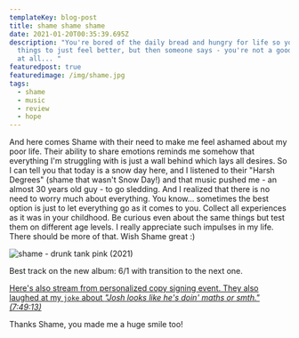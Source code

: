 ```yaml
---
templateKey: blog-post
title: shame shame shame
date: 2021-01-20T00:35:39.695Z
description: "You're bored of the daily bread and hungry for life so you doing
  things to just feel better, but then someone says - you're not a good person
  at all... "
featuredpost: true
featuredimage: /img/shame.jpg
tags:
  - shame
  - music
  - review
  - hope
---
```

And here comes Shame with their need to make me feel ashamed about my poor life. Their ability to share emotions reminds me somehow that everything I'm struggling with is just a wall behind which lays all desires. So I can tell you that today is a snow day here, and I listened to their "Harsh Degrees" (shame that wasn't Snow Day!) and that music pushed me - an almost 30 years old guy - to go sledding. And I realized that there is no need to worry much about everything. You know... sometimes the best option is just to let everything go as it comes to you. Collect all experiences as it was in your childhood. Be curious even about the same things but test them on different age levels. I really appreciate such impulses in my life. There should be more of that. Wish Shame great :) 

![shame - drunk tank pink (2021)](/img/shame-album-cover.jpg "shame - drunk tank pink (2021)")

Best track on the new album: 6/1 with transition to the next one. 

[Here's also stream from personalized copy signing event. They also laughed at my `joke` about ](https://youtu.be/FHmZAGE0xjk?t=28153)*["Josh looks like he's doin' maths or smth." (7:49:13)](https://youtu.be/FHmZAGE0xjk?t=28153)* 

Thanks Shame, you made me a huge smile too!